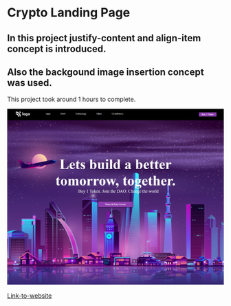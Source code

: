 # Crypto Landing Page

## In this project justify-content and align-item concept is introduced.

## Also the backgound image insertion concept was used.


This project took around 1 hours to complete.

![crypto-landing-page-output](./project-05-output.jpeg)

[Link-to-website]()